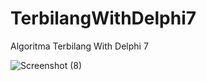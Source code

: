 # TerbilangWithDelphi7
Algoritma Terbilang With Delphi 7

![Screenshot (8)](https://github.com/achmadiqsan/TerbilangWithDelphi7/assets/57186921/3c1c0113-58a9-4f54-aa9e-57eb26e6867e)
